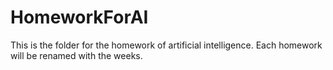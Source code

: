 # HomeworkForAI
This is the folder for the homework of artificial intelligence.
Each homework will be renamed with the weeks.
